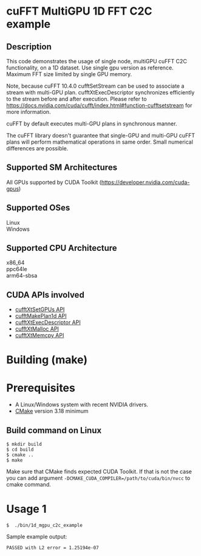 # cuFFT MultiGPU 1D FFT C2C example

## Description

This code demonstrates the usage of single node, multiGPU cuFFT C2C functionality, on a 1D dataset. Use single gpu version as reference. Maximum FFT size limited by single GPU memory.

Note, because cuFFT 10.4.0 cufftSetStream can be used to associate a stream with multi-GPU plan. cufftXtExecDescriptor synchronizes efficiently to the stream before and after execution. Please refer to https://docs.nvidia.com/cuda/cufft/index.html#function-cufftsetstream for more information.

cuFFT by default executes multi-GPU plans in synchronous manner.

The cuFFT library doesn't guarantee that single-GPU and multi-GPU cuFFT plans will perform mathematical operations in same order. Small numerical differences are possible.

## Supported SM Architectures

All GPUs supported by CUDA Toolkit (https://developer.nvidia.com/cuda-gpus)  

## Supported OSes

Linux  
Windows

## Supported CPU Architecture

x86_64  
ppc64le  
arm64-sbsa

## CUDA APIs involved
- [cufftXtSetGPUs API](https://docs.nvidia.com/cuda/cufft/index.html#function-cufftxtsetgpus)
- [cufftMakePlan1d API](https://docs.nvidia.com/cuda/cufft/index.html#function-cufftmakeplan1d)
- [cufftXtExecDescriptor API](https://docs.nvidia.com/cuda/cufft/index.html#function-cufftxtexecdescriptor)
- [cufftXtMalloc API](https://docs.nvidia.com/cuda/cufft/index.html#function-cufftxtmalloc)
- [cufftXtMemcpy API](https://docs.nvidia.com/cuda/cufft/index.html#function-cufftxtmemcpy)

# Building (make)

# Prerequisites
- A Linux/Windows system with recent NVIDIA drivers.
- [CMake](https://cmake.org/download) version 3.18 minimum

## Build command on Linux
```
$ mkdir build
$ cd build
$ cmake ..
$ make
```
Make sure that CMake finds expected CUDA Toolkit. If that is not the case you can add argument `-DCMAKE_CUDA_COMPILER=/path/to/cuda/bin/nvcc` to cmake command.

# Usage 1
```
$  ./bin/1d_mgpu_c2c_example
```

Sample example output:

```
PASSED with L2 error = 1.25194e-07
```
